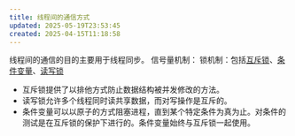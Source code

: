 ```yaml
---
title: 线程间的通信方式
updated: 2025-05-19T23:53:45
created: 2025-04-15T11:18:58
---
```


线程间的通信的目的主要用于线程同步。
信号量机制：
锁机制：包括[互斥锁](https://zhida.zhihu.com/search?content_id=183700009&content_type=Article&match_order=1&q=%E4%BA%92%E6%96%A5%E9%94%81&zhida_source=entity)、[条件变量](https://zhida.zhihu.com/search?content_id=183700009&content_type=Article&match_order=1&q=%E6%9D%A1%E4%BB%B6%E5%8F%98%E9%87%8F&zhida_source=entity)、[读写锁](https://zhida.zhihu.com/search?content_id=183700009&content_type=Article&match_order=1&q=%E8%AF%BB%E5%86%99%E9%94%81&zhida_source=entity)
- 互斥锁提供了以排他方式防止数据结构被并发修改的方法。
- 读写锁允许多个线程同时读共享数据，而对写操作是互斥的。
- 条件变量可以以原子的方式阻塞进程，直到某个特定条件为真为止。对条件的测试是在互斥锁的保护下进行的。条件变量始终与互斥锁一起使用。

